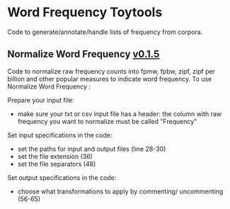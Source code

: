 
# Word Frequency Toytools
Code to generate/annotate/handle lists of frequency from corpora.

## Normalize Word Frequency [v0.1.5](https://github.com/franfranz/Word_Frequency_Toytools/blob/main/Normalize_word_frequency_v0_1_5.R)
Code to normalize raw frequency counts into fpmw, fpbw, zipf, zipf per billion and other popular measures to indicate word frequency. 
To use Normalize Word Frequency :

Prepare your input file:
- make sure your txt or csv input file has a header: the column with raw frequency you want to normalize must be called "Frequency" 

Set input specifications in the code:
- set the paths for input and output files (line 28-30)
- set the file extension (36)
- set the file separators (48)

Set output specifications in the code:
- choose what transformations to apply by commenting/ uncommenting (56-65)
